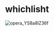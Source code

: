 # whichlisht
![opera_YS8a8IZ36f](https://github.com/user-attachments/assets/a3327e5a-86ee-494f-9c14-0b38e182a175)
